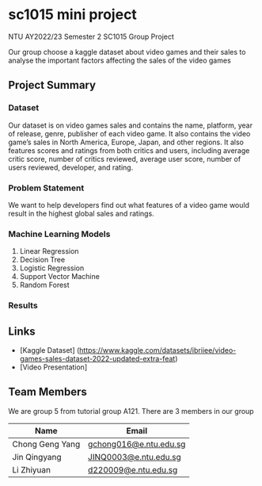 # sc1015 mini project

NTU AY2022/23 Semester 2 SC1015 Group Project

Our group choose a kaggle dataset about video games and their sales to analyse the important factors affecting the sales of the video games

## Project Summary

### Dataset

Our dataset is on video games sales and contains the name, platform, year of release, genre, publisher of each video game. It also contains the video game’s sales in North America, Europe, Japan, and other regions. It also features scores and ratings from both critics and users, including average critic score, number of critics reviewed, average user score, number of users reviewed, developer, and rating.

### Problem Statement

We want to help developers find out what features of a video game would result in the highest global sales and ratings.

### Machine Learning Models

1. Linear Regression
2. Decision Tree
3. Logistic Regression
4. Support Vector Machine
5. Random Forest

### Results


## Links
- [Kaggle Dataset] (https://www.kaggle.com/datasets/ibriiee/video-games-sales-dataset-2022-updated-extra-feat)
- [Video Presentation]

## Team Members

We are group 5 from tutorial group A121. There are 3 members in our group

| Name             | Email                  
|------------------|------------------------
| Chong Geng Yang  | gchong016@e.ntu.edu.sg 
| Jin Qingyang     | JINQ0003@e.ntu.edu.sg  
| Li Zhiyuan       | d220009@e.ntu.edu.sg   

